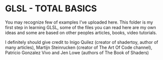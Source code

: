 # GLSL - TOTAL BASICS

You may recognize few of examples I've uploaded here. This folder is my first step in learning GLSL, some of the files you can read here are my own ideas and some are based on other peoples articles, books, video tutorials.

I definitely should give credit to Inigo Quilez (creator of shadertoy, author of many articles), Martijn Steinrucken (creator of The Art Of Code channel), Patricio Gonzalez Vivo and Jen Lowe (authors of The Book of Shaders)